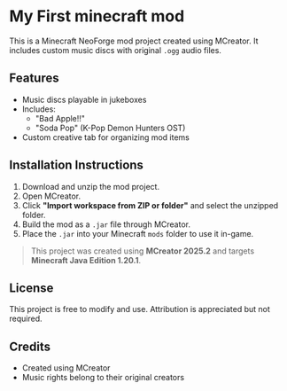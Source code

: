 # My First minecraft mod

This is a Minecraft NeoForge mod project created using MCreator. It includes custom music discs with original `.ogg` audio files.

## Features

- Music discs playable in jukeboxes
- Includes:
  - "Bad Apple!!"
  - "Soda Pop" (K-Pop Demon Hunters OST)
- Custom creative tab for organizing mod items

## Installation Instructions

1. Download and unzip the mod project.
2. Open MCreator.
3. Click **"Import workspace from ZIP or folder"** and select the unzipped folder.
4. Build the mod as a `.jar` file through MCreator.
5. Place the `.jar` into your Minecraft `mods` folder to use it in-game.

> This project was created using **MCreator 2025.2** and targets **Minecraft Java Edition 1.20.1**.

## License

This project is free to modify and use. Attribution is appreciated but not required.

## Credits

- Created using MCreator
- Music rights belong to their original creators
